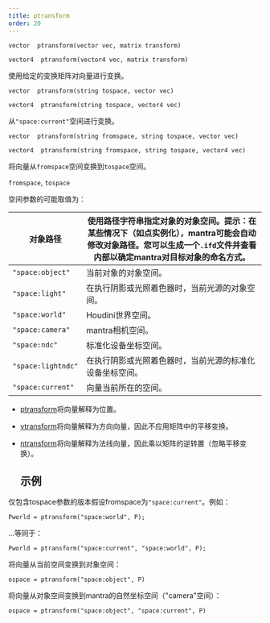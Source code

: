 ```yaml
---
title: ptransform
order: 20
---
```

`vector  ptransform(vector vec, matrix transform)`

`vector4  ptransform(vector4 vec, matrix transform)`

使用给定的变换矩阵对向量进行变换。

`vector  ptransform(string tospace, vector vec)`

`vector4  ptransform(string tospace, vector4 vec)`

从`"space:current"`空间进行变换。

`vector  ptransform(string fromspace, string tospace, vector vec)`

`vector4  ptransform(string fromspace, string tospace, vector4 vec)`

将向量从`fromspace`空间变换到`tospace`空间。

`fromspace`, `tospace`

空间参数的可能取值为：

| 对象路径 | 使用路径字符串指定对象的对象空间。提示：在某些情况下（如点实例化），mantra可能会自动修改对象路径。您可以生成一个`.ifd`文件并查看内部以确定mantra对目标对象的命名方式。 |
| --- | --- |
| `"space:object"` | 当前对象的对象空间。 |
| `"space:light"` | 在执行阴影或光照着色器时，当前光源的对象空间。 |
| `"space:world"` | Houdini世界空间。 |
| `"space:camera"` | mantra相机空间。 |
| `"space:ndc"` | 标准化设备坐标空间。 |
| `"space:lightndc"` | 在执行阴影或光照着色器时，当前光源的标准化设备坐标空间。 |
| `"space:current"` | 向量当前所在的空间。 |

- [ptransform](ptransform.html "将向量从一个空间变换到另一个空间。")将向量解释为位置。
- [vtransform](vtransform.html "变换方向向量。")将向量解释为方向向量，因此不应用矩阵中的平移变换。
- [ntransform](ntransform.html "变换法线向量。")将向量解释为法线向量，因此乘以矩阵的逆转置（忽略平移变换）。

  ## 示例

仅包含tospace参数的版本假设fromspace为`"space:current"`。例如：

```vex
Pworld = ptransform("space:world", P);

```

...等同于：

```vex
Pworld = ptransform("space:current", "space:world", P);

```

将向量从当前空间变换到对象空间：

```vex
ospace = ptransform("space:object", P)

```

将向量从对象空间变换到mantra的自然坐标空间（"camera"空间）：

```vex
ospace = ptransform("space:object", "space:current", P)

```
